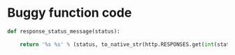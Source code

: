 # Buggy function code

```python
def response_status_message(status):
    
    return '%s %s' % (status, to_native_str(http.RESPONSES.get(int(status))))

```
